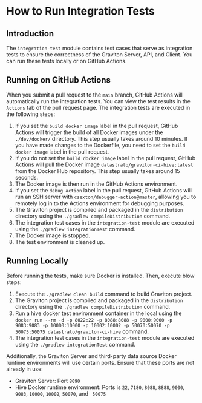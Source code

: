 <!--
  Copyright 2023 Datastrato.
  This software is licensed under the Apache License version 2.
-->
# How to Run Integration Tests

## Introduction
The `integration-test` module contains test cases that serve as integration tests to ensure the correctness of the Graviton Server, API, and Client. 
You can run these tests locally or on GitHub Actions.

## Running on GitHub Actions
When you submit a pull request to the `main` branch, GitHub Actions will automatically run the integration tests. 
You can view the test results in the `Actions` tab of the pull request page. 
The integration tests are executed in the following steps:

1. If you set the `build docker image` label in the pull request, GitHub Actions will trigger the build of all Docker images under the `./dev/docker/` directory. This step usually takes around 10 minutes. If you have made changes to the Dockerfile, you need to set the `build docker image` label in the pull request.
2. If you do not set the `build docker image` label in the pull request, GitHub Actions will pull the Docker image `datastrato/graviton-ci-hive:latest` from the Docker Hub repository. This step usually takes around 15 seconds.
3. The Docker image is then run in the GitHub Actions environment.
4. If you set the `debug action` label in the pull request, GitHub Actions will run an SSH server with `csexton/debugger-action@master`, allowing you to remotely log in to the Actions environment for debugging purposes.
5. The Graviton project is compiled and packaged in the `distribution` directory using the `./gradlew compileDistribution` command.
6. The integration test cases in the `integration-test` module are executed using the `./gradlew integrationTest` command.
7. The Docker image is stopped.
8. The test environment is cleaned up.

## Running Locally
Before running the tests, make sure Docker is installed. 
Then, execute blow steps: 
1. Execute the `./gradlew clean build` command to build Graviton project.
2. The Graviton project is compiled and packaged in the `distribution` directory using the `./gradlew compileDistribution` command.
3. Run a hive docker test environment container in the local using the `docker run --rm -d -p 8022:22 -p 8088:8088 -p 9000:9000 -p 9083:9083 -p 10000:10000 -p 10002:10002 -p 50070:50070 -p 50075:50075 datastrato/graviton-ci-hive` command.
4. The integration test cases in the `integration-test` module are executed using the `./gradlew integrationTest` command.

Additionally, the Graviton Server and third-party data source Docker runtime environments will use certain ports. Ensure that these ports are not already in use:
- Graviton Server: Port `8090`
- Hive Docker runtime environment: Ports is `22`, `7180`, `8088`, `8888`, `9000`, `9083`, `10000`, `10002`, `50070`, and ` 50075`